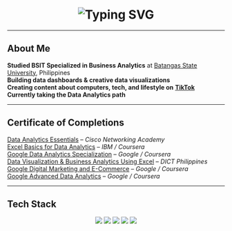 <!-- Animated Heading -->
<h1 align="center">
  <img src="https://readme-typing-svg.herokuapp.com?font=Courier+New&size=26&pause=1500&color=00BFFF&center=true&vCenter=true&width=500&lines=Hi%2C+I'm+Jerome+Mendoza!;A+Data+Enthusiast;_Passionate+about+Tech+%26+Analytics" alt="Typing SVG" />
</h1>



---

##  About Me

 **Studied BSIT Specialized in Business Analytics**  at [Batangas State University](https://batstate-u.edu.ph), Philippines  
 **Building data dashboards & creative data visualizations** </br>
 **Creating content about computers, tech, and lifestyle on** [**TikTok**](https://www.tiktok.com/@curvs_crypt)  
 **Currently taking the Data Analytics path**

---

##  Certificate of Completions

 [Data Analytics Essentials](https://www.credly.com/badges/929e2dfc-98de-46e6-b9d9-2387e7d1be05/linked_in_profile) – *Cisco Networking Academy*  
 [Excel Basics for Data Analytics](https://www.coursera.org/account/accomplishments/verify/5H2U1LY3Z3NX) – *IBM / Coursera*  
 [Google Data Analytics Specialization](https://www.coursera.org/account/accomplishments/specialization/ZG9RT2ZGPCSX) – *Google / Coursera*  
 [Data Visualization & Business Analytics Using Excel](https://www.linkedin.com/in/jerome-mendoza-6b4082262/details/certifications/1741917442121/single-media-viewer/?profileId=ACoAAEBwOWgBpsgS6AtmKnoxyVGw51DvOKsn88E) – *DICT Philippines*  
 [Google Digital Marketing and E-Commerce](https://www.coursera.org/account/accomplishments/specialization/EYAYEW0GRJ9A) – *Google / Coursera* </br>
 [Google Advanced Data Analytics](https://coursera.org/share/f6c13f80c40dccef1ff994b739a5904c) – *Google / Coursera*


---

##  Tech Stack

<p align="center">
  <img src="https://img.shields.io/badge/Microsoft%20Excel-217346?style=for-the-badge&logo=microsoft-excel&logoColor=white" />
  <img src="https://img.shields.io/badge/MySQL-4479A1?style=for-the-badge&logo=mysql&logoColor=white" />
  <img src="https://img.shields.io/badge/Python-3670A0?style=for-the-badge&logo=python&logoColor=ffdd54" />
  <img src="https://img.shields.io/badge/Power%20BI-F2C811?style=for-the-badge&logo=powerbi&logoColor=black" />
  <img src="https://img.shields.io/badge/Postman-FF6C37?style=for-the-badge&logo=postman&logoColor=white" />
</p>


